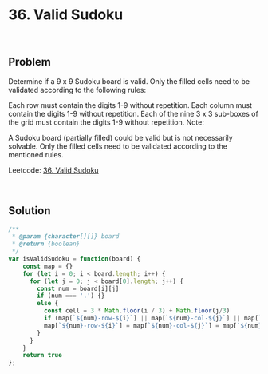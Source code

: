 # 36. Valid Sudoku

&nbsp;

## Problem

Determine if a 9 x 9 Sudoku board is valid. Only the filled cells need to be validated according to the following rules:

Each row must contain the digits 1-9 without repetition.
Each column must contain the digits 1-9 without repetition.
Each of the nine 3 x 3 sub-boxes of the grid must contain the digits 1-9 without repetition.
Note:

A Sudoku board (partially filled) could be valid but is not necessarily solvable.
Only the filled cells need to be validated according to the mentioned rules.


Leetcode: [36. Valid Sudoku](https://leetcode.com/problems/valid-sudoku/)

&nbsp;

## Solution

```js
/**
 * @param {character[][]} board
 * @return {boolean}
 */
var isValidSudoku = function(board) {
    const map = {}
    for (let i = 0; i < board.length; i++) {
      for (let j = 0; j < board[0].length; j++) {
        const num = board[i][j]
        if (num === '.') {}
        else {
          const cell = 3 * Math.floor(i / 3) + Math.floor(j/3)
          if (map[`${num}-row-${i}`] || map[`${num}-col-${j}`] || map[`${num}-cell-${cell}`]) return false
          map[`${num}-row-${i}`] = map[`${num}-col-${j}`] = map[`${num}-cell-${cell}`] = 1
        }
      }
    }
    return true
};
```